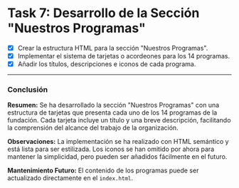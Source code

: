 # **Task 7: Desarrollo de la Sección "Nuestros Programas"**

*   [x] Crear la estructura HTML para la sección "Nuestros Programas".
*   [x] Implementar el sistema de tarjetas o acordeones para los 14 programas.
*   [x] Añadir los títulos, descripciones e iconos de cada programa.

---

### **Conclusión**

**Resumen:** Se ha desarrollado la sección "Nuestros Programas" con una estructura de tarjetas que presenta cada uno de los 14 programas de la fundación. Cada tarjeta incluye un título y una breve descripción, facilitando la comprensión del alcance del trabajo de la organización.

**Observaciones:** La implementación se ha realizado con HTML semántico y está lista para ser estilizada. Los iconos se han omitido por ahora para mantener la simplicidad, pero pueden ser añadidos fácilmente en el futuro.

**Mantenimiento Futuro:** El contenido de los programas puede ser actualizado directamente en el `index.html`.